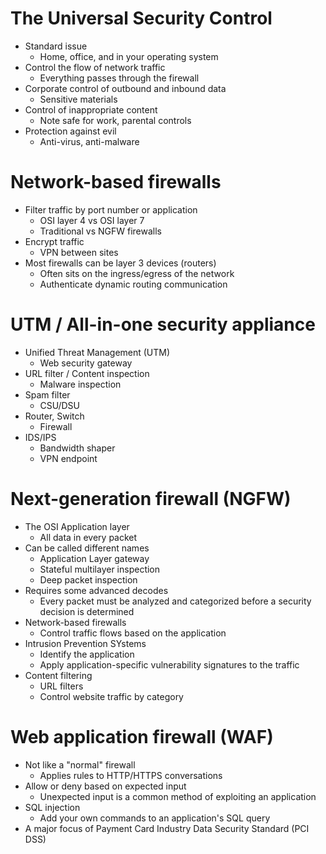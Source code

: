 # The Universal Security Control
- Standard issue
	- Home, office, and in your operating system
- Control the flow of network traffic
	- Everything passes through the firewall
- Corporate control of outbound and inbound data
	- Sensitive materials
- Control of inappropriate content
	- Note safe for work, parental controls
- Protection against evil
	- Anti-virus, anti-malware
# Network-based firewalls
- Filter traffic by port number or application
	- OSI layer 4 vs OSI layer 7
	- Traditional vs NGFW firewalls
- Encrypt traffic
	- VPN between sites
- Most firewalls can be layer 3 devices (routers)
	- Often sits on the ingress/egress of the network
	- Authenticate dynamic routing communication
# UTM / All-in-one security appliance
- Unified Threat Management (UTM)
	- Web security gateway
- URL filter / Content inspection
	- Malware inspection
- Spam filter
	- CSU/DSU
- Router, Switch
	- Firewall
- IDS/IPS
	- Bandwidth shaper
	- VPN endpoint
# Next-generation firewall (NGFW)
- The OSI Application layer
	- All data in every packet
- Can be called different names
	- Application Layer gateway
	- Stateful multilayer inspection
	- Deep packet inspection
- Requires some advanced decodes
	- Every packet must be analyzed and categorized before a security decision is determined
- Network-based firewalls
	- Control traffic flows based on the application
- Intrusion Prevention SYstems
	- Identify the application
	- Apply application-specific vulnerability signatures to the traffic
- Content filtering
	- URL filters
	- Control website traffic by category
# Web application firewall (WAF)
- Not like a "normal" firewall
	- Applies rules to HTTP/HTTPS conversations
- Allow or deny based on expected input
	- Unexpected input is a common method of exploiting an application
- SQL injection
	- Add your own commands to an application's SQL query
- A major focus of Payment Card Industry Data Security Standard (PCI DSS)
